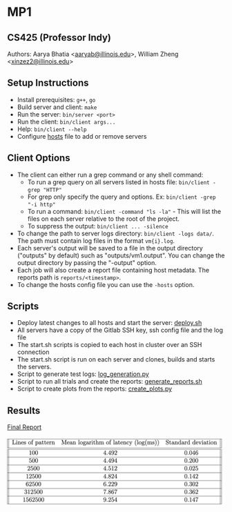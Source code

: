 # MP1

## CS425 (Professor Indy)

Authors: Aarya Bhatia \<aaryab@illinois.edu\>, William Zheng \<xinzez2@illinois.edu\>

## Setup Instructions

- Install prerequisites: `g++`, `go`
- Build server and client: `make`
- Run the server: `bin/server <port>`
- Run the client: `bin/client args...`
- Help: `bin/client --help`
- Configure [hosts](./hosts) file to add or remove servers

## Client Options
- The client can either run a grep command or any shell command:
    - To run a grep query on all servers listed in hosts file: `bin/client
      -grep "HTTP"`
    - For grep only specify the query and options. Ex: `bin/client -grep "-i
      http"`
    - To run a command: `bin/client -command "ls -la"` - This will list the
      files on each server relative to the root of the project.
    - To suppress the output: `bin/client ... -silence`
- To change the path to server logs directory: `bin/client -logs data/`. The
  path must contain log files in the format `vm{i}.log`.
- Each server's output will be saved to a file in the output directory
  ("outputs" by default) such as "outputs/vm1.output". You can change the
  output directory by passing the "-output" option.
- Each job will also create a report file containing host metadata. The reports
  path is `reports/<timestamp>`.
- To change the hosts config file you can use the `-hosts` option.

## Scripts

- Deploy latest changes to all hosts and start the server: [deploy.sh](./scripts/deploy.sh)
- All servers have a copy of the Gitlab SSH key, ssh config file and the log file
- The start.sh scripts is copied to each host in cluster over an SSH connection
- The start.sh script is run on each server and clones, builds and starts the servers.
- Script to generate test logs: [log_generation.py](./scripts/log_generation.py)
- Script to run all trials and create the reports: [generate_reports.sh](./scripts/generate_reports.sh)
- Script to create plots from the reports: [create_plots.py](./scripts/create_plots.py)

## Results

[Final Report](./CS425_MP1_Report.pdf)

![Table](./table.png)

